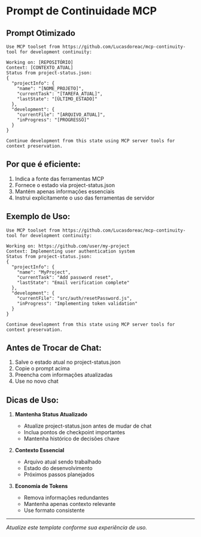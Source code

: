 # Prompt de Continuidade MCP

## Prompt Otimizado

```
Use MCP toolset from https://github.com/Lucasdoreac/mcp-continuity-tool for development continuity:

Working on: [REPOSITÓRIO]
Context: [CONTEXTO_ATUAL]
Status from project-status.json:
{
  "projectInfo": {
    "name": "[NOME_PROJETO]",
    "currentTask": "[TAREFA_ATUAL]",
    "lastState": "[ÚLTIMO_ESTADO]"
  },
  "development": {
    "currentFile": "[ARQUIVO_ATUAL]",
    "inProgress": "[PROGRESSO]"
  }
}

Continue development from this state using MCP server tools for context preservation.
```

## Por que é eficiente:
1. Indica a fonte das ferramentas MCP
2. Fornece o estado via project-status.json
3. Mantém apenas informações essenciais
4. Instrui explicitamente o uso das ferramentas de servidor

## Exemplo de Uso:

```
Use MCP toolset from https://github.com/Lucasdoreac/mcp-continuity-tool for development continuity:

Working on: https://github.com/user/my-project
Context: Implementing user authentication system
Status from project-status.json:
{
  "projectInfo": {
    "name": "MyProject",
    "currentTask": "Add password reset",
    "lastState": "Email verification complete"
  },
  "development": {
    "currentFile": "src/auth/resetPassword.js",
    "inProgress": "Implementing token validation"
  }
}

Continue development from this state using MCP server tools for context preservation.
```

## Antes de Trocar de Chat:

1. Salve o estado atual no project-status.json
2. Copie o prompt acima
3. Preencha com informações atualizadas
4. Use no novo chat

## Dicas de Uso:

1. **Mantenha Status Atualizado**
   - Atualize project-status.json antes de mudar de chat
   - Inclua pontos de checkpoint importantes
   - Mantenha histórico de decisões chave

2. **Contexto Essencial**
   - Arquivo atual sendo trabalhado
   - Estado do desenvolvimento
   - Próximos passos planejados

3. **Economia de Tokens**
   - Remova informações redundantes
   - Mantenha apenas contexto relevante
   - Use formato consistente

---

*Atualize este template conforme sua experiência de uso.*